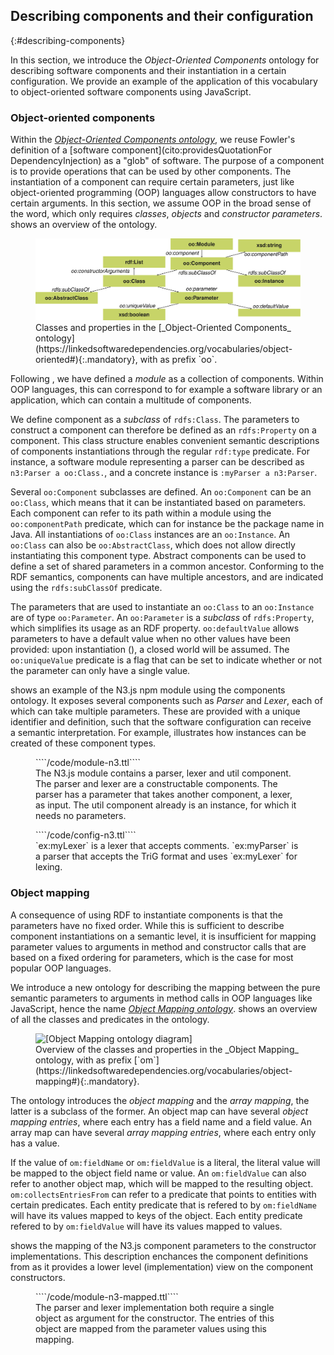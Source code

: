 ## Describing components and their configuration
{:#describing-components}

In this section, we introduce the _Object-Oriented Components_ ontology for describing software components and their instantiation in a certain configuration.
We provide an example of the application of this vocabulary to object-oriented software components using JavaScript.

### Object-oriented components

Within the [_Object-Oriented Components ontology_](https://linkedsoftwaredependencies.org/vocabularies/object-oriented),
we reuse Fowler's definition of a [software component](cito:providesQuotationFor DependencyInjection) as a "glob" of software.
The purpose of a component is to provide operations that can be used by other components.
The instantiation of a component can require certain parameters,
just like object-oriented programming (OOP) languages allow constructors to have certain arguments.
In this section, we assume OOP in the broad sense of the word, which only requires _classes_, _objects_ and _constructor parameters_.
[](#voc-oo-diagram) shows an overview of the ontology.

<figure id="voc-oo-diagram">
<img src="voc-oo-diagram.svg" alt="[Object-Oriented Components ontology diagram]">
<figcaption markdown="block">
Classes and properties in the [_Object-Oriented Components_ ontology](https://linkedsoftwaredependencies.org/vocabularies/object-oriented#){:.mandatory},
with as prefix `oo`.
</figcaption>
</figure>

Following [](#describing-modules), we have defined a _module_ as a collection of components.
Within OOP languages, this can correspond to for example a software library or an application,
which can contain a multitude of components.

We define component as a _subclass_ of `rdfs:Class`.
The parameters to construct a component can therefore be defined as an `rdfs:Property` on a component.
This class structure enables convenient semantic descriptions of components instantiations
through the regular `rdf:type` predicate.
For instance,
a software module representing a parser
can be described as
`n3:Parser a oo:Class.`,
and a concrete instance is
`:myParser a n3:Parser`.


Several `oo:Component` subclasses are defined.
An `oo:Component` can be an `oo:Class`, which means that it can be instantiated based on parameters.
Each component can refer to its path within a module using the `oo:componentPath` predicate,
which can for instance be the package name in Java.
All instantiations of `oo:Class` instances are an `oo:Instance`.
An `oo:Class` can also be `oo:AbstractClass`, which does not allow directly instantiating this component type.
Abstract components can be used to define a set of shared parameters in a common ancestor.
Conforming to the RDF semantics, components can have multiple ancestors, and are indicated using the `rdfs:subClassOf` predicate.

The parameters that are used to instantiate an `oo:Class` to an `oo:Instance` are of type `oo:Parameter`.
An `oo:Parameter` is a _subclass_ of `rdfs:Property`, which simplifies its usage as an RDF property.
`oo:defaultValue` allows parameters to have a default value when no other values have been provided:
upon instantiation ([](#instantiating)),
a closed world will be assumed.
The `oo:uniqueValue` predicate is a flag that can be set to indicate whether or not the parameter can only have a single value.

[](#module-n3) shows an example of the N3.js npm module using the components ontology.
It exposes several components such as _Parser_ and _Lexer_,
each of which can take multiple parameters.
These are provided with a unique identifier and definition,
such that the software configuration can receive a semantic interpretation.
For example,
[](#config-n3) illustrates how instances can be created of these component types.

<figure id="module-n3" class="listing">
````/code/module-n3.ttl````
<figcaption markdown="block">
The N3.js module contains a parser, lexer and util component.
The parser and lexer are a constructable components.
The parser has a parameter that takes another component, a lexer, as input.
The util component already is an instance, for which it needs no parameters.
</figcaption>
</figure>

<figure id="config-n3" class="listing">
````/code/config-n3.ttl````
<figcaption markdown="block">
`ex:myLexer` is a lexer that accepts comments.
`ex:myParser` is a parser that accepts the TriG format and uses `ex:myLexer` for lexing.
</figcaption>
</figure>

### Object mapping

A consequence of using RDF to instantiate components is that the parameters have no fixed order.
While this is sufficient to describe component instantiations on a semantic level,
it is insufficient for mapping parameter values to arguments in method and constructor calls that are based on a fixed ordering for parameters,
which is the case for most popular OOP languages.

We introduce a new ontology for describing the mapping between the pure semantic parameters
to arguments in method calls in OOP languages like JavaScript, hence the name [_Object Mapping ontology_](https://linkedsoftwaredependencies.org/vocabularies/object-mapping).
[](#voc-om-diagram) shows an overview of all the classes and predicates in the ontology.

<figure id="voc-om-diagram">
<img src="voc-om-diagram.svg" alt="[Object Mapping ontology diagram]">
<figcaption markdown="block">
Overview of the classes and properties in the _Object Mapping_ ontology, with as prefix [`om`](https://linkedsoftwaredependencies.org/vocabularies/object-mapping#){:.mandatory}.
</figcaption>
</figure>

The ontology introduces the _object mapping_ and the _array mapping_, the latter is a subclass of the former.
An object map can have several _object mapping entries_, where each entry has a field name and a field value.
An array map can have several _array mapping entries_, where each entry only has a value.

If the value of `om:fieldName` or `om:fieldValue` is a literal, the literal value will be mapped to the object field name or value.
An `om:fieldValue` can also refer to another object map, which will be mapped to the resulting object.
`om:collectsEntriesFrom` can refer to a predicate that points to entities with certain predicates.
Each entity predicate that is refered to by `om:fieldName` will have its values mapped to keys of the object.
Each entity predicate refered to by `om:fieldValue` will have its values mapped to values.

[](#module-n3-mapped) shows the mapping of the N3.js component parameters to the constructor implementations.
This description enchances the component definitions from [](#module-n3)
as it provides a lower level (implementation) view on the component constructors.

<figure id="module-n3-mapped" class="listing">
````/code/module-n3-mapped.ttl````
<figcaption markdown="block">
The parser and lexer implementation both require a single object as argument for the constructor.
The entries of this object are mapped from the parameter values using this mapping.
</figcaption>
</figure>
